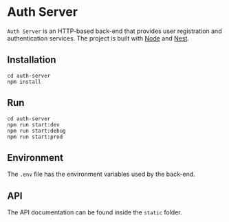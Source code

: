 # Auth Server

`Auth Server` is an HTTP-based back-end that provides user registration and authentication services. The project is built with [Node](https://nodejs.org/) and [Nest](https://nestjs.com/).

## Installation

```
cd auth-server
npm install
```

## Run

```
cd auth-server
npm run start:dev
npm run start:debug
npm run start:prod
```

## Environment

The `.env` file has the environment variables used by the back-end.

## API

The API documentation can be found inside the `static` folder.